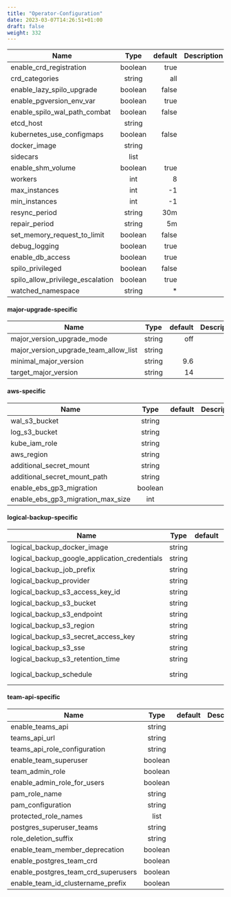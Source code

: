 ```yaml
---
title: "Operator-Configuration"
date: 2023-03-07T14:26:51+01:00
draft: false
weight: 332
---
```


| Name                             | Type    | default  | Description        |
| -------------------------------- |:-------:| --------:| ------------------:|
| enable_crd_registration          | boolean | true     |  |
| crd_categories                   | string  | all      |  |
| enable_lazy_spilo_upgrade        | boolean | false    |  |
| enable_pgversion_env_var         | boolean | true     |  |
| enable_spilo_wal_path_combat     | boolean | false    |  |
| etcd_host                        | string  |          |  |
| kubernetes_use_configmaps        | boolean | false    |  |
| docker_image                     | string  |          |  |
| sidecars                         | list    |          |  |
| enable_shm_volume                | boolean | true     |  |
| workers                          | int     | 8        |  |
| max_instances                    | int     | -1       |  |
| min_instances                    | int     | -1       |  |
| resync_period                    | string  | 30m      |  |
| repair_period                    | string  |  5m      |  |
| set_memory_request_to_limit      | boolean | false    |  |
| debug_logging                    | boolean | true     |  |
| enable_db_access                 | boolean | true     |  |
| spilo_privileged                 | boolean | false    |  |
| spilo_allow_privilege_escalation | boolean | true     |  |
| watched_namespace                | string  | *        |  |

#### major-upgrade-specific

| Name                                  | Type    | default  | Description        |
| ------------------------------------- |:-------:| --------:| ------------------:|
| major_version_upgrade_mode            | string  | off      |  |
| major_version_upgrade_team_allow_list | string  |          |  |
| minimal_major_version                 | string  | 9.6      |  |
| target_major_version                  | string  | 14       |  |

#### aws-specific

| Name                                  | Type    | default  | Description        |
| ------------------------------------- |:-------:| --------:| ------------------:|
| wal_s3_bucket                         | string  |          |  |
| log_s3_bucket                         | string  |          |  |
| kube_iam_role                         | string  |          |  |
| aws_region                            | string  |          |  |
| additional_secret_mount               | string  |          |  |
| additional_secret_mount_path          | string  |          |  |
| enable_ebs_gp3_migration              | boolean |          |  |
| enable_ebs_gp3_migration_max_size     | int     |          |  |

#### logical-backup-specific

| Name                                  | Type    | default  | Description        |
| ------------------------------------- |:-------:| --------:| ------------------:|
| logical_backup_docker_image           | string  |          |  |
| logical_backup_google_application_credentials | string  |          |  |
| logical_backup_job_prefix             | string  |          |  |
| logical_backup_provider               | string  |          |  |
| logical_backup_s3_access_key_id       | string  |          |  |
| logical_backup_s3_bucket              | string  |          |  |
| logical_backup_s3_endpoint            | string  |          |  |
| logical_backup_s3_region              | string  |          |  |
| logical_backup_s3_secret_access_key   | string  |          |  |
| logical_backup_s3_sse                 | string  |          |  |
| logical_backup_s3_retention_time      | string  |          |  |
| logical_backup_schedule               | string  |          | (Cron-Syntax) |

#### team-api-specific

| Name                                  | Type    | default  | Description        |
| ------------------------------------- |:-------:| --------:| ------------------:|
| enable_teams_api                      | string  |          |  |
| teams_api_url                         | string  |          |  |
| teams_api_role_configuration          | string  |          |  |
| enable_team_superuser                 | boolean |          |  |
| team_admin_role                       | boolean |          |  |
| enable_admin_role_for_users           | boolean |          |  |
| pam_role_name                         | string  |          |  |
| pam_configuration                     | string  |          |  |
| protected_role_names                  | list    |          |  |
| postgres_superuser_teams              | string  |          |  |
| role_deletion_suffix                  | string  |          |  |
| enable_team_member_deprecation        | boolean |          |  |
| enable_postgres_team_crd              | boolean |          |  |
| enable_postgres_team_crd_superusers   | boolean |          |  |
| enable_team_id_clustername_prefix     | boolean |          |  |